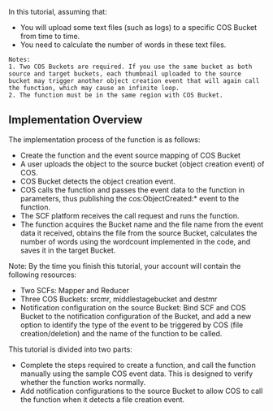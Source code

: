 In this tutorial, assuming that:
- You will upload some text files (such as logs) to a specific COS Bucket from time to time.
- You need to calculate the number of words in these text files.

```
Notes:
1. Two COS Buckets are required. If you use the same bucket as both source and target buckets, each thumbnail uploaded to the source bucket may trigger another object creation event that will again call the function, which may cause an infinite loop.
2. The function must be in the same region with COS Bucket.
```

## Implementation Overview

The implementation process of the function is as follows:

- Create the function and the event source mapping of COS Bucket
- A user uploads the object to the source bucket (object creation event) of COS.
- COS Bucket detects the object creation event.
- COS calls the function and passes the event data to the function in parameters, thus publishing the cos:ObjectCreated:* event to the function.
- The SCF platform receives the call request and runs the function.
- The function acquires the Bucket name and the file name from the event data it received, obtains the file from the source Bucket, calculates the number of words using the wordcount implemented in the code, and saves it in the target Bucket.

Note: By the time you finish this tutorial, your account will contain the following resources:

- Two SCFs: Mapper and Reducer
- Three COS Buckets: srcmr, middlestagebucket and destmr
- Notification configuration on the source Bucket: Bind SCF and COS Bucket to the notification configuration of the Bucket, and add a new option to identify the type of the event to be triggered by COS (file creation/deletion) and the name of the function to be called. 

This tutorial is divided into two parts:

- Complete the steps required to create a function, and call the function manually using the sample COS event data. This is designed to verify whether the function works normally.
- Add notification configurations to the source Bucket to allow COS to call the function when it detects a file creation event.

